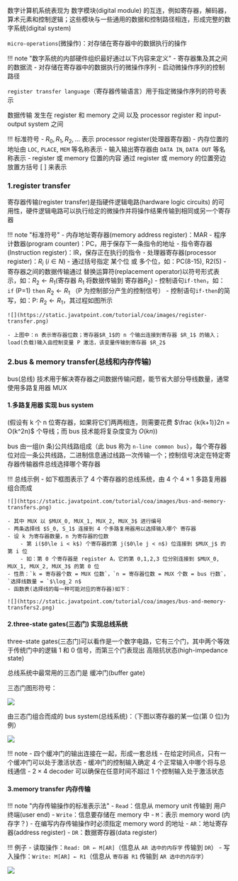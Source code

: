 
数字计算机系统表现为 数字模块(digital module) 的互连，例如寄存器，解码器，算术元素和控制逻辑；这些模块与一些通用的数据和控制路径相连，形成完整的数字系统(digital system)


`micro-operations`(微操作)：对存储在寄存器中的数据执行的操作


!!! note "数字系统的内部硬件组织最好通过以下内容来定义"
	- 寄存器集及其之间的数据流
	- 对存储在寄存器中的数据执行的微操作序列
	- 启动微操作序列的控制路径

`register transfer language`（寄存器传输语言）用于指定微操作序列的符号表示

数据传输 发生在 register 和 memory 之间 以及 processor register 和 input-output system 之间

!!! 标准符号
	- $R_0, R_1, R_2, \dots$ 表示 processor register(处理器寄存器)
	- 内存位置的地址由 `LOC`, `PLACE`, `MEM` 等名称表示
	- 输入输出寄存器由 `DATA IN`, `DATA OUT` 等名称表示
	- register 或 memory 位置的内容 通过 register 或 memory 的位置旁边放置方括号 [ ] 来表示


### 1.register transfer ###

寄存器传输(register transfer)是指硬件逻辑电路(hardware logic circuits) 的可用性，硬件逻辑电路可以执行给定的微操作并将操作结果传输到相同或另一个寄存器


!!! note "标准符号"
	- 内存地址寄存器(memory address register)：MAR
	- 程序计数器(program counter)：PC，用于保存下一条指令的地址
	- 指令寄存器(Instruction register)：IR，保存正在执行的指令
	- 处理器寄存器(processor register)：$R_i$ ($i\in N$)
	- 通过括号指定 某个位 或 多个位，如：PC(8-15), R2(5)
	- 寄存器之间的数据传输通过 替换运算符(replacement operator)以符号形式表示，如：$R_2 \leftarrow R_1$(寄存器 $R_1$ 将数据传输到 寄存器$R_2$)
	- 控制语句`if-then`，如：`if` (P=1) `then` $R_2 \leftarrow R_1$ （P 为控制部分产生的控制信号）
	- 控制语句`if-then`的简写，如：P: $R_2 \leftarrow R_1$，其过程如图所示

	![](https://static.javatpoint.com/tutorial/coa/images/register-transfer.png)

	- 上图中：n 表示寄存器位数；寄存器$R_1$的 n 个输出连接到寄存器 $R_1$ 的输入；load(负载)输入由控制变量 P 激活，该变量传输到寄存器 $R_2$

### 2.bus & memory transfer(总线和内存传输) ###

bus(总线) 技术用于解决寄存器之间数据传输问题，能节省大部分导线数量，通常使用多路复用器 MUX 

#### 1.多路复用器 实现 bus system ####

(假设有 k 个 n 位寄存器，如果将它们两两相连，则需要花费 $\frac {k(k+1)}2n = O(k^2n)$ 个导线；而 bus 技术能将复杂度变为 $O(kn)$)


bus 由一组(n 条)公共线路组成（此 bus 称为 `n-line common bus`），每个寄存器位对应一条公共线路，二进制信息通过线路一次传输一个；控制信号决定在特定寄存器传输器件总线选择哪个寄存器


!!! 总线示例
	- 如下框图表示了 4 个寄存器的总线系统，由 4 个 $4\times 1$ 多路复用器组合而成
	
	![](https://static.javatpoint.com/tutorial/coa/images/bus-and-memory-transfers.png)

	- 其中 MUX 以 $MUX_0, MUX_1, MUX_2, MUX_3$ 进行编号
	- 两条选择线 $S_0, S_1$ 连接到 4 个多路复用器用以选择输入哪个 寄存器
	- 设 k 为寄存器数量，n 为寄存器的位数
		- 第 i($0\le i < k$) 个寄存器的第 j($0\le j < n$) 位连接到 $MUX_j$ 的第 i 位
		- 如：第 0 个寄存器是 register A，它的第 0,1,2,3 位分别连接到 $MUX_0, MUX_1, MUX_2, MUX_3$ 的第 0 位
	- 性质：`k = 寄存器个数 = MUX 位数`，`n = 寄存器位数 = MUX 个数 = bus 行数`，`选择线数量 = `$\log_2 n$
	- 函数表(选择线的每一种可能对应的寄存器)如下：
	
	![](https://static.javatpoint.com/tutorial/coa/images/bus-and-memory-transfers2.png)


#### 2.three-state gates(三态门) 实现总线系统 ####

three-state gates(三态门)可以看作是一个数字电路，它有三个门，其中两个等效于传统门中的逻辑 1 和 0 信号，而第三个门表现出 高阻抗状态(high-impedance state)


总线系统中最常用的三态门是 缓冲门(buffer gate)

三态门图形符号：

![](https://static.javatpoint.com/tutorial/coa/images/bus-and-memory-transfers3.png)

由三态门组合而成的 bus system(总线系统)：（下图以寄存器的某一位(第 0 位)为例）

![](https://static.javatpoint.com/tutorial/coa/images/bus-and-memory-transfers4.png)

!!! note
	- 四个缓冲门的输出连接在一起，形成一套总线
	- 在给定时间点，只有一个缓冲门可以处于激活状态
	- 缓冲门的控制输入确定 4 个正常输入中哪个将与总线通信
	- $2\times 4$ decoder 可以确保在任意时间不超过 1 个控制输入处于激活状态

#### 3.memory transfer 内存传输 ####

!!! note "内存传输操作的标准表示法"
	- `Read`：信息从 memory unit 传输到 用户终端(user end)
	- `Write`：信息要存储在 memory 中
	- `M`：表示 memory word (内存字？)
	- 在编写内存传输操作时必须指定 memory word 的地址
	- `AR`：地址寄存器(address register)
	- `DR`：数据寄存器(data register)


!!! 例子
	- 读取操作：`Read: DR ← M[AR]`（信息从 `AR 选中的内存字` 传输到 `DR`）
	- 写入操作：`Write: M[AR] ← R1`（信息从 `寄存器 R1` 传输到 `AR 选中的内存字`）

![](https://static.javatpoint.com/tutorial/coa/images/bus-and-memory-transfers5.png)



